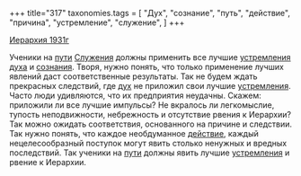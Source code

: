 +++
title="317"
taxonomies.tags = [
 "Дух",
 "сознание",
 "путь",
 "действие",
 "причина",
 "устремление",
 "служение",
]
+++

[Иерархия 1931г](/agni/1931)

Ученики на [пути](/tags/путь) [Служения](/tags/служение) должны применить все лучшие [устремления](/tags/устремление) [духа](/tags/Дух) и [сознания](/tags/сознание). Творя, нужно понять, что только применение лучших явлений даст соответственные результаты. Так не будем ждать прекрасных следствий, где [дух](/tags/Дух) не приложил свои лучшие [устремления](/tags/устремление). Часто люди удивляются, что их предприятия неудачны. Скажем: приложили ли все лучшие импульсы? Не вкралось ли легкомыслие, тупость неподвижности, небрежность и отсутствие рвения к Иерархии? Так можно ожидать соответствия, основанного на причине и следствии. Так нужно понять, что каждое необдуманное [действие](/tags/действие), каждый нецелесообразный поступок могут явить столько ненужных и вредных последствий. Так ученики на [пути](/tags/путь) должны явить лучшие [устремления](/tags/устремление) и рвение к Иерархии.   


